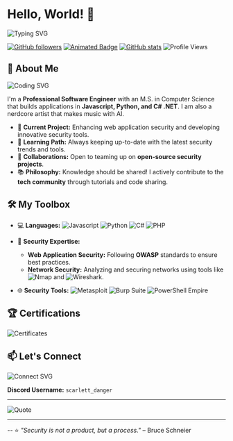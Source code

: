 # Hello, World! 👋

![Typing SVG](https://readme-typing-svg.herokuapp.com?font=Fira+Code&size=35&pause=500&color=00FF00&width=1000&lines=Welcome+to+my+GitHub!;I'm+Scarlett+Danger,+a+nerd+passionate+about+OSINT+coding+and+security)


[![GitHub followers](https://img.shields.io/github/followers/Z3r0s?label=Follow&style=social)](https://github.com/scarlett-danger?tab=followers)
[![Animated Badge](https://badgen.net/badge/Focus/CyberSecurity/blue?icon=awesome)](https://github.com/scarlett-danger)
[![GitHub stats](https://github-readme-stats.vercel.app/api?username=scarlett-danger&show_icons=true&theme=radical)](https://github.com/scarlett-danger)
![Profile Views](https://komarev.com/ghpvc/?username=scarlett-danger&color=brightgreen&style=flat)

## 🚀 About Me

![Coding SVG](https://readme-typing-svg.herokuapp.com?font=Fira+Code&size=24&pause=500&color=00FF00&width=1000&lines=I+build+secure+applications;I+break+things+to+make+them+stronger;I+explore+the+world+of+cybersecurity)

I'm a **Professional Software Engineer** with an M.S. in Computer Science that builds applications in **Javascript, Python, and C# .NET**. I am also a nerdcore artist that makes music with AI. 

- 🔭 **Current Project:** Enhancing web application security and developing innovative security tools.
- 🌱 **Learning Path:** Always keeping up-to-date with the latest security trends and tools.
- 👯 **Collaborations:** Open to teaming up on **open-source security projects**.
- 📚 **Philosophy:** Knowledge should be shared! I actively contribute to the **tech community** through tutorials and code sharing.

## 🛠 My Toolbox

- 💻 **Languages:** 
  ![Javascript](https://img.shields.io/badge/C++-00599C?style=for-the-badge&logo=cplusplus&logoColor=white)
  ![Python](https://img.shields.io/badge/Python-3776AB?style=for-the-badge&logo=python&logoColor=white)
  ![C#](https://img.shields.io/badge/GoLang-00ADD8?style=for-the-badge&logo=go&logoColor=white)
  ![PHP](https://img.shields.io/badge/PHP-777BB4?style=for-the-badge&logo=php&logoColor=white)
  
- 🔐 **Security Expertise:** 
  - **Web Application Security:** Following **OWASP** standards to ensure best practices.
  - **Network Security:** Analyzing and securing networks using tools like ![Nmap](https://img.shields.io/badge/Nmap-0000FF?style=for-the-badge&logo=nmap&logoColor=white) and ![Wireshark](https://img.shields.io/badge/Wireshark-1679A7?style=for-the-badge&logo=wireshark&logoColor=white).
  
- 🌐 **Security Tools:** 
  ![Metasploit](https://img.shields.io/badge/Metasploit-000000?style=for-the-badge&logo=metasploit&logoColor=white)
  ![Burp Suite](https://img.shields.io/badge/Burp_Suite-FF6F00?style=for-the-badge&logo=burpsuite&logoColor=white)
  ![PowerShell Empire](https://img.shields.io/badge/PowerShell_Empire-008080?style=for-the-badge&logo=powershell&logoColor=white)

## 🏆 Certifications

![Certificates](https://readme-typing-svg.herokuapp.com?font=Fira+Code&size=24&pause=500&color=00FF00&width=1000&lines=GXPN+Certified;OSCP+Certified;OSCE+Certified)

## 📫 Let's Connect

![Connect SVG](https://readme-typing-svg.herokuapp.com?font=Fira+Code&size=24&pause=500&color=00FF00&width=1000&lines=Reach+me+on+Discord!;Collaborate+on+a+project;Let's+make+the+digital+world+safer)

**Discord Username:** `scarlett_danger`

---
![Quote](https://readme-typing-svg.herokuapp.com?font=Fira+Code&size=24&duration=4000&pause=500&color=00FF00&background=000000&width=1000&lines=Security+is+not+a+product,+but+a+process.+–+Bruce+Schneier)

---
-- ⭐️ *"Security is not a product, but a process."* – Bruce Schneier
